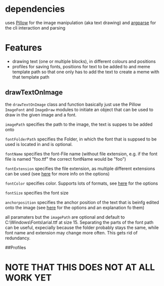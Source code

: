 # dependencies

uses [Pillow](https://pillow.readthedocs.io/en/stable/index.html) for the image manipulation (aka text drawing) and [argparse](https://docs.python.org/3/library/argparse.html) for the cli interaction and parsing

# Features

- drawing text (one or multiple blocks), in different colours and positions
- profiles for saving fonts, positions for text to be added to and meme template path so that one only has to add the text to create a meme with that template path

## drawTextOnImage

the `drawTextOnImage` class and function basically just use the Pillow `ImageFont` and `ImageDraw` modules to initiate an object that can be used to draw in the given image and a font.

`imagePath` specifies the path to the image, the text is suppes to be added onto

`fontFolderPath` specifies the Folder, in which the font that is suppsed to be used is located in and is optional.

`fontName` specifies the font-File name (without file extension, e.g. if the font file is named "foo.ttf" the correct fontName would be "foo")

`fontExtension` specifies the file extension, as multiple different extensions can be used (see [here](https://pillow.readthedocs.io/en/stable/reference/ImageFont.html) for more info on the options)

`fontColor` specifies color. Supports lots of formats, see [here](https://pillow.readthedocs.io/en/stable/reference/ImageColor.html#color-names) for the options

`fontSize` specifies the font size

`anchorposition` specifies the anchor position of the text that is beinfg edited onto the image (see [here](https://pillow.readthedocs.io/en/stable/handbook/text-anchors.html#text-anchors) for the options and an explanation fo them)

all paramaters but the `imagePath` are optional and default to C:\Windows\Fonts\arial.ttf at size 15. Separating the parts of the font path can be useful, expecially because the folder probably stays the same, while font name and extension may change more often. This gets rid of redundancy.

##Profiles

# NOTE THAT THIS DOES NOT AT ALL WORK YET